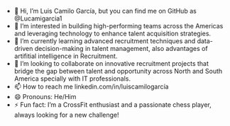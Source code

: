 - 👋 Hi, I’m Luis Camilo García, but you can find me on GitHub as @Lucamigarcia1
- 👀 I’m interested in building high-performing teams across the Americas and leveraging technology to enhance talent acquisition strategies.
- 🌱 I’m currently learning advanced recruitment techniques and data-driven decision-making in talent management, also advantages of artifitial intelligence in Recruitment.
- 💞️ I’m looking to collaborate on innovative recruitment projects that bridge the gap between talent and opportunity across North and South America specially with IT professionals.
- 📫 How to reach me linkedin.com/in/luiscamilogarcía
- 😄 Pronouns: He/Him
- ⚡ Fun fact: I’m a CrossFit enthusiast and a passionate chess player, always looking for a new challenge!

<!---
Lucamigarcia1/Lucamigarcia1 is a ✨ special ✨ repository because its `README.md` (this file) appears on your GitHub profile.
You can click the Preview link to take a look at your changes.
--->
